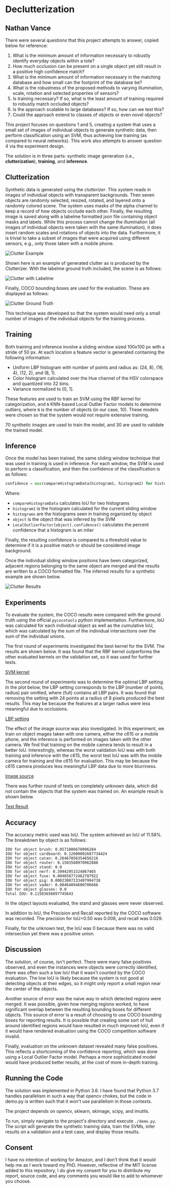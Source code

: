 # Declutterization
## Nathan Vance

There were several questions that this project attempts to answer, copied below for reference:

 1. What is the minimum amount of information necessary to robustly identify everyday objects within a tote?
 2. How much occlusion can be present on a single object yet still result in a positive high confidence match?
 3. What is the minimum amount of information necessary in the matching database and how small can the footprint of the database be?
 4. What is the robustness of the proposed methods to varying illumination, scale, rotation and selected properties of sensors?
 5. Is training necessary? If so, what is the least amount of training required to robustly match occluded objects?
 6. Is the approach scalable to large databases? If so, how can we test this?
 7. Could the approach extend to classes of objects or even novel objects?

This project focuses on questions 1 and 5, creating a system that uses a small set of images of individual objects to generate synthetic data, then perform classification using an SVM, thus achieving low training (as compared to neural networks). This work also attempts to answer question 4 via the experiment design.

The solution is in three parts: synthetic image generation (i.e., **clutterization**), **training**, and **inference**.

## Clutterization

Synthetic data is generated using the *clutterizer*. This system reads in images of individual objects with transparent backgrounds. Then seven objects are randomly selected, resized, rotated, and layered onto a randomly colored scene. The system uses masks of the alpha channel to keep a record of how objects occlude each other. Finally, the resulting image is saved along with a labelme formatted json file containing object masks and labels. While this process cannot change the illumination (all images of individual objects were taken with the same illumination), it does insert random scales and rotations of objects into the data. Furthermore, it is trivial to take a subset of images that were acquired using different sensors, e.g., only those taken with a mobile phone.

![Clutter Example](presentation/generated71.jpg)

Shown here is an example of generated clutter as is produced by the Clutterizer. With the labelme ground truth included, the scene is as follows:

![Clutter with Labelme](presentation/clutter.jpg)

Finally, COCO bounding boxes are used for the evaluation. These are displayed as follows:

![Clutter Ground Truth](presentation/genTruth.jpg)

This technique was developed so that the system would need only a small number of images of the individual objects for the training process.

## Training

Both training and inference involve a sliding window sized 100x100 px with a stride of 50 px. At each location a feature vector is generated containing the following information:

 * Uniform LBP histogram with number of points and radius as: (24, 8), (16, 4), (12, 2), and (8, 1).
 * Color histogram calculated over the Hue channel of the HSV colorspace and quantized into 32 bins.
 * Variance normalized to [0, 1].

These features are used to train an SVM using the RBF kernel for categorization, and `N` KNN-based Local Outlier Factor models to determine outliers, where `N` is the number of objects (in our case, 10). These models were chosen so that the system would not require extensive training.

70 synthetic images are used to train the model, and 30 are used to validate the trained model.

## Inference

Once the model has been trained, the same sliding window technique that was used in training is used in inference. For each window, the SVM is used to perform a classification, and then the confidence of the classification is as follows:

```python
confidence = max(compareHistogramData(histogram1, histogram2) for histogram2 in histograms[object]) * LocalOutlierFactors[object].confidence(histogram1)
```

Where:

 * `compareHistogramData` calculates IoU for two histograms
 * `histogram1` is the histogram calculated for the current sliding window
 * `histograms` are the histograms seen in training organized by object
 * `object` is the object that was inferred by the SVM
 * `LocalOutlierFactor[object].confidence()` calculates the percent confidence that a histogram is an inlier

Finally, the resulting confidence is compared to a threshold value to determine if it is a positive match or should be considered image background.

Once the individual sliding window positions have been categorized, adjacent regions belonging to the same object are merged and the results are written to a COCO formatted file. The inferred results for a synthetic example are shown below.

![Clutter Results](presentation/results.png)

## Experiments

To evaluate the system, the COCO results were compared with the ground truth using the official `pycocotools` python implementation. Furthermore, IoU was calculated for each individual object as well as the cumulative IoU, which was calculated by the sum of the individual intersections over the sum of the individual unions.

The first round of experiments investigated the best kernel for the SVM. The results are shown below. It was found that the RBF kernel outperforms the other evaluated kernels on the validation set, so it was used for further tests.

[SVM kernel](solution_final/plots/kernelIoU.png)

The second round of experiments was to determine the optimal LBP setting. In the plot below, the LBP setting corresponds to the LBP (number of points, radius) pair omitted, where (full) contains all LBP pairs. It was found that removing the setting with 24 points at a radius of 8 pixels produced the best results. This may be because the features at a larger radius were less meaningful due to occlusions.

[LBP setting](solution_final/plots/lbpIoU.png)

The effect of the image source was also investigated. In this experiment, we train on object images taken with one camera, either the c615 or a mobile phone, and the inference is performed on images taken with the other camera. We find that training on the mobile camera tends to result in a better IoU. Interestingly, whereas the worst validation IoU was with both training and inference with the c615, the worst test IoU was with the mobile camera for training and the c615 for evaluation. This may be because the c615 camera produces less meaningful LBP data due to more blurriness.

[Image source](solution_final/plots/sourceIoU.png)

There was further round of tests on completely unknown data, which did not contain the objects that the system was trained on. An example result is shown below.

[Test Result](presentation/unknown1.png)

## Accuracy

The accuracy metric used was IoU. The system achieved an IoU of 11.58%. The breakdown by object is as follows:

```
IOU for object brush: 0.0571806678096284
IOU for object cardboard: 0.12600002687734424
IOU for object catan: 0.26467856354656216
IOU for object router: 0.1503588970962888
IOU for object stand: 0.0
IOU for object nerf: 0.39942951524867465
IOU for object fuse: 0.004658772462787922
IOU for object pig: 0.00023087233407994738
IOU for object vader: 0.00464094600706666
IOU for object glasses: 0.0
Total IOU: 0.11583656097745643
```

In the object layouts evaluated, the stand and glasses were never observed.

In addition to IoU, the Precision and Recall reported by the COCO software was recorded. The precision for IoU=0.50 was 0.008, and recall was 0.029.

Finally, for the unknown test, the IoU was 0 because there was no valid intersection yet there was a positive union.

## Discussion

The solution, of course, isn't perfect. There were many false positives observed, and even the instances were objects were correctly identified, there was often such a low IoU that it wasn't counted by the COCO evaluation. The low IoU is likely because the system is not good at detecting objects at their edges, so it might only report a small region near the center of the objects.

Another source of error was the naive way in which detected regions were merged. It was possible, given how merging regions worked, to have significant overlap between the resulting bounding boxes for different objects. This source of error is a result of choosing to use COCO bounding boxes for reporting results. It is possible that creating some sort of hull around identified regions would have resulted in much improved IoU, even if it would have rendered evaluation using the COCO competition software invalid.

Finally, evaluation on the unknown dataset revealed many false positives. This reflects a shortcoming of the confidence reporting, which was done using a Local Outlier Factor model. Perhaps a more sophisticated model would have produced better results, at the cost of more in-depth training.

## Running the Code

The solution was implemented in Python 3.6. I have found that Python 3.7 handles parallelism in such a way that opencv chokes, but the code in demo.py is written such that it won't use parallelism in those contexts.

The project depends on opencv, sklearn, skimage, scipy, and imutils.

To run, simply navigate to the project's directory and execute `./demo.py`. The script will generate the synthetic training data, train the SVMs, infer results on a validation and a test case, and display those results.

## Consent

I have no intention of working for Amazon, and I don't think that it would help me as I work toward my PhD. However, reflective of the MIT license added to this repository, I do give my consent for you to distribute my report, source code, and any comments you would like to add to whomever you choose.
